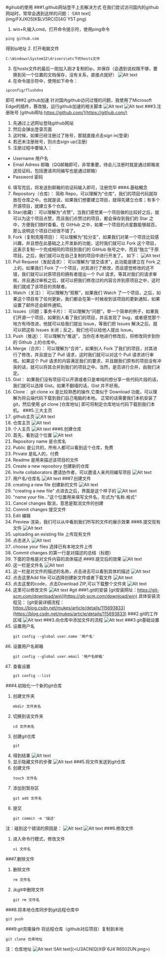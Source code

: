 #gihub的使用
###1.github网站登不上去解决方式
在我们尝试访问国内的github网站时，常常会遇到这样的问题：
![Alt text](img/FXJXO5[K$LV5RC(D]4G`Y5T.png)
1. win+R,输入cmd，打开命令提示符，使用ping命令
```
ping github.com
```
得到ip地址
2. 打开电脑文件
```
C:\Windows\System32\drivers\etc下的hosts文件
```
3. 在hosts文件的最后一刚加入刚才复制的ip，并保存（会遇到说权限不够，要换到另一个位置的文档保存，没有关系，直接点就好）
![Alt text](20240110203211.png)
4. 在命令提示符中，使用如下命令：
```dotnetcli
ipconfig/flushdns
```
即可
###2.github加速
针对国内github访问过慢的问题，我使用了Microsoft Edge的插件，篡改猴，运行github加速的相关脚本
![Alt text](K%5DY@%7B53%5D8GP5ACEQUBQRK3T.png)
![Alt text](<A{]Y485}J%8(S[}5IXQ378C.png>)
###3.注册账号
[github网址:https://github.com/](https://github.com/)
1. 先通过上述网址登陆github网站
2. 然后会弹出登录页面
3. 这时候，如果已经注册过了账号，那就直接点击sign in(登录)
4. 若还未注册账号，则点击sign up(注册)
5. 注册过程中要输入：
+ Username 用户名
+ Email Adress 邮箱（QQ邮箱即可，非常重要，待会儿注册时就是通过邮箱发送验证码，包括邀请共同编写也是通过邮箱）
+ Password 密码 
6. 填写完后，将发送到邮箱的验证码输入即可，注册完毕
###4.基础概念
1. Repository（仓库）：
   简称 Repo，可以理解为“仓库”，我们的项目代码就存放在仓库之中。也就是说，如果我们想要建立项目，就得先建立仓库；有多个开源项目，就建立多个仓库。
2. Star(收藏)：
   可以理解为“点赞”，当我们感觉某一个项目做的比较好之后，就可以为这个项目点赞，而且我们点赞过的项目，都会保存到我们的 Star 之中，方便我们随时查看。在 GitHub 之中，如果一个项目的点星数能够超百，那么说明这个项目已经很不错了。
3. Fork（复制克隆项目）：
   可以理解为“拉分支”，如果我们对某一个项目比较感兴趣，并且想在此基础之上开发新的功能，这时我们就可以 Fork 这个项目，这表示复制一个完成相同的项目到我们的 GitHub 账号之中，而且“独立”于原项目。之后，我们就可以在自己复制的项目中进行开发了。
   如下：
   ![Alt text](VI%7DE%7BT2ZD%7DQIO%5BJBNJ~M09O.png)
4. Pull Request（发起请求）：
   可以理解为“提交请求”，此功能是建立在 Fork 之上的，如果我们 Fork 了一个项目，对其进行了修改，而且感觉修改的还不错，我们就可以对原项目的拥有者提出一个 Pull 请求，等其对我们的请求审核，并且通过审核之后，就可以把我们修改过的内容合并到原项目之中，这时我们就成了该项目的贡献者。
5. Watch（关注）：
   可以理解为“观察”，如果我们 Watch 了一个项目，之后，如果这个项目有了任何更新，我们都会在第一时候收到该项目的更新通知，如果设置了邮件还会邮件通知。
6. Issues（问题；事务卡片）：
   可以理解为“问题”，举一个简单的例子，如果我们开源一个项目，如果别人看了我们的项目，并且发现了 bug，或者感觉那个地方有待改进，他就可以给我们提出 Issue，等我们把 Issues 解决之后，就可以把这些 Issues 关闭；反之，我们也可以给他人提出 Issue。
7. Push（推送）：
   可以理解为“推送”，当你在本地进行修改后，将修改同步到你的 Github 上的仓库中。
8. Merge（合并）：
   可以理解为“合并”，如果别人 Fork 了我们的项目，对其进行了修改，并且提出了 Pull 请求，这时我们就可以对这个 Pull 请求进行审核。如果这个 Pull 请求的内容满足我们的要求，并且跟我们原有的项目没有冲突的话，就可以将其合并到我们的项目之中。当然，是否进行合并，由我们决定。
9. Gist：
    如果我们没有项目可以开源或者只是单纯的想分享一些代码片段的话，我们就可以选择 Gist。如果不翻墙的话，Gist 并不好用。
10. Clone：
    git clone xx 是比较熟悉的操作,它类似于 Download 功能，可以理解为将云端代码下载到我们自己电脑的本地。
    正常的话需要我们本机安装了 git，然后使用 git clone [仓库地址] 即可将制定仓库地址代码下载到我们本机。
###5.三大主页
1. github主页
![Alt text](<F42C}ECB87EIRFDFAWZB)8Y.png>)
2. 仓库主页
   ![Alt text](<O7219$$]O92]%Q7_4M`(2V8.png>)
3. 个人主页
   ![Alt text](<}(DV}N96G9{4NCDVSKB$JZP.png>)
###6.创建仓库
1. 首先，看到这个位置
   ![Alt text](SECWYV%5DJ%5DEOV@CG0EEZNP8H.png)
2. Repository name 是仓库名
3. Public 是公共的，所有人都可以看到这个仓库，免费
4. Private 是私人的，付费
5. Readme 是用来描述该项目的文件
6. Create a new repository 创建新的仓库
7. Invite collaborators 邀请协作者，可以邀请人来共同编写项目
   ![Alt text](<VV[F@HBTP8Z8Q_{$0S(]P43.png>)
8. 用户名/仓库名
   ![Alt text](J179%5B$Z%7B%5BE6Z5_YP%7DAAF3F9.png)
###7.创建文件
1. creating a new file 创建新的文件
   ![Alt text](<O7219$$]O92]%Q7_4M`(2V8-1.png>)
2. "creating a new file" 点进去之后，界面是这个样子的
   ![Alt text](<G96KA}TV%}O3XHF)NL6DK~V.png>)
3. "name your file..."这个位置用来填写文件名，形式为“名称.格式“
4. Cancel changes 取消，意思是取消文件的创建
5. Commit changes 提交文件
6. Edit 编辑
7. Preview 渲染，我们可以从中看到我们所写的文件的展示效果
###8.提交现有文件
![Alt text](<O7219$$]O92]%Q7_4M`(2V8-2.png>)
1. uploading an existing file 上传现有文件
2. 点击进入
   ![Alt text](<UC}F(2O322K{%(WAVG)%MIF.png>)
3. choose your files 选择已有本地文件上传
4. Commit changes 的第一行是对描述的总结（标题）
5. 下面的空格是对文件内容的具体描述
###9.提交后的效果
![Alt text](NS~UMPR%7BO%60E5AYBNV3P$$NE.png)
1. 这一栏是文件名
   ![Alt text](<@R37[2YJ@RE(C15))X7B~FO.png>)
2. 这一栏是对文件的描述的名称，点击进去可以看到具体的描述
   ![Alt text](%7DNN3FSN71DFUF81@Q6UY~37.png)
3. 点击这里Add file 可以选择创建新文件或者下载文件
   ![Alt text](L$MUF8I81E~VOF7KEJ%605EA0.png)
4. 点击这里的code，点击Download ZIP,可以下载整个文件夹
   ![Alt text](<53PIXREHH]M)L~CU$@[6RY2.png>)
5. 这里可以修改文件
   ![Alt text](20240112230727.png)
#git
###1.git的安装
[git安装网址：https://git-scm.com/download/win](https://git-scm.com/download/win)
具体安装流程见：
[git安装详细流程：https://blog.csdn.net/mukes/article/details/115693833](https://blog.csdn.net/mukes/article/details/115693833)
###2.git的工作区域
![Alt text](<Z86[$GK0ZWSCK)~XEU2B$7A.png>)
###3.向仓库中添加文件的流程
![Alt text](4%7DR%7BYMGAY%7BBP%7DZ98~2O%5DR7I.png)
###3.git基础设置
1. 设置用户名
   ```dotnetcli
   git config --global user.name '用户名'
   ```
2. 设置用户名邮箱
   ```dotnetcli
   git config --global user.email '用户名邮箱'
   ```
3. 查看设置
   ```dotnetcli
   git config --list
   ```
###4.初始化一个新的git仓库
1. 创建文件夹
   ```dotnetcli
   mkdir 文件夹名
   ```
2. 切换到该文件夹
   ```dotnetcli
   cd 文件夹名
   ```
3. 创建git仓库
   ```dotnetcli
   git
   ```
4. 得到结果
   ![Alt text](SK$5%5D3D08A52ESHB%5BT$H0R9.png)
5. 显示隐藏文件的步骤
   ![Alt text](8EOD%7D_EORHWLG()0MQBR914.png)
###5.将文件发送到git仓库
1. 创建文件
   ```dotnetcli
   touch 文件名
   ```
2. 添加到暂存区
   ```dotnetcli
   git add 文件名
   ```
3. 提交
   ```dotnetcli
   git commit -m '描述'
   ```
注：碰到这个错误的原因是：
![Alt text](<{2`{F[SCYLWP]0(HK`JPESX.png>)
![Alt text](<OGM88`U5(8%XM0HMZEHE2IL.png>)
###6.修改文件
1. 进入命令行模式，修改文件
   ```dotnetcli
   vi 文件名
   ```
###7.删除文件
1. 删除文件
   ```dotnetcli
   rm 文件名
   ```
2. 从git中删除文件
   ```dotnetcli
   git rm 文件名
   ```
###8.将本地仓库同步到git远程仓库中
```dotnetcli
git push
```
###9.git克隆操作
将远程仓库（github对应项目）复制到本地
```dotnetcli
git clone 仓库地址
```
注：仓库地址
![Alt text](<4(`O]A7M(9_H2ODUMN$)D90.png>)
![Alt text](<IJ3ACN[Q)X@`6J4`R6502UN.png>)
